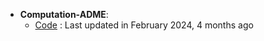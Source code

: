 - **Computation-ADME**: 
	- [Code](https://github.com/molecularinformatics/Computational-ADME) : Last updated in February 2024, 4 months ago
